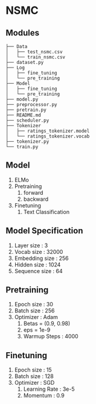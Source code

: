 # NSMC
## Modules
```
├── Data
│   ├── test_nsmc.csv
│   └── train_nsmc.csv
├── dataset.py
├── Log
│   ├── fine_tuning
│   └── pre_training
├── Model
│   ├── fine_tuning
│   └── pre_training
├── model.py
├── preprocessor.py
├── pretrain.py
├── README.md
├── scheduler.py
├── Tokenizer
│   ├── ratings_tokenizer.model
│   └── ratings_tokenizer.vocab
├── tokenizer.py
└── train.py
```
  
## Model 
  1. ELMo
  2. Pretraining
      1. forward
      2. backward 
  3. Finetuning
      1. Text Classification

## Model Specification
  1. Layer size : 3
  2. Vocab size : 32000
  3. Embedding size : 256
  4. Hidden size : 1024
  5. Sequence size : 64

## Pretraining
  1. Epoch size : 30
  2. Batch size : 256
  4. Optimizer : Adam
      1. Betas = (0.9, 0.98)
      2. eps = 1e-9
      3. Warmup Steps : 4000

## Finetuning
  1. Epoch size : 15
  2. Batch size : 128
  3. Optimizer : SGD
      1. Learning Rate : 3e-5
      2. Momentum : 0.9

